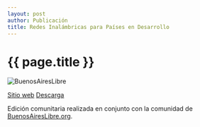```yaml
---
layout: post
author: Publicación
title: Redes Inalámbricas para Países en Desarrollo
---
```

# {{ page.title }}

![BuenosAiresLibre](http://wiki.buenosaireslibre.org/LogoBAL?action=AttachFile&do=get&target=LogoBAL.png)

[Sitio web][1] [Descarga][2]

Edición comunitaria realizada en conjunto con la comunidad de
[BuenosAiresLibre.org][3].


[1]: http://wndw.net/pdf/wndw3-es/wndw3-es-ebook.pdf "Sitio web RIPD"
[2]: http://wndw.net/pdf/wndw3-es/wndw3-es-ebook.pdf "Descargar RIPD en español"
[3]: http://buenosaireslibre.org "BAL"
